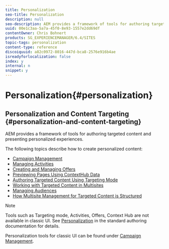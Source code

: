 ```yaml
---
title: Personalization
seo-title: Personalization
description: null
seo-description: AEM provides a framework of tools for authoring targeted content and presenting personalized experiences.
uuid: 00e1c3aa-5a7a-45f0-8e93-1557e2dd69df
contentOwner: Chris Bohnert
products: SG_EXPERIENCEMANAGER/6.4/SITES
topic-tags: personalization
content-type: reference
discoiquuid: a82c0972-8016-447d-bca8-2576e916b4ae
isreadyforlocalization: false
index: y
internal: n
snippet: y
---
```


# Personalization{#personalization}

## Personalization and Content Targeting {#personalization-and-content-targeting}

AEM provides a framework of tools for authoring targeted content and presenting personalized experiences.

The following topics describe how to create personalized content:

* [Campaign Management](../../classic-ui-authoring/using/classic-personalization-campaigns.md)
* [Managing Activities](../../classic-ui-authoring/using/classic-personalization-activitylib.md)
* [Creating and Managing Offers](../../classic-ui-authoring/using/classic-personalization-offerlib.md)
* [Previewing Pages Using ContextHub Data](../../classic-ui-authoring/using/classic-personalization-ch-previewing.md)
* [Authoring Targeted Content Using Targeting Mode](../../classic-ui-authoring/using/classic-personalization-content-targeting-touch.md)
* [Working with Targeted Content in Multisites](../../classic-ui-authoring/using/classic-personalization-multisite-targeting.md)
* [Managing Audiences](../../classic-ui-authoring/using/classic-personalization-manage-audience.md)
* [How Multisite Management for Targeted Content is Structured](../../classic-ui-authoring/using/classic-personalization-technical-multisite.md)

>[!NOTE]
>
>Tools such as Targeting mode, Activities, Offers, Context Hub are not available in classic UI. See [Personalization](../../authoring/using/personalization.md) in the standard authoring documentation for details.
>
>Personalization tools for classic UI can be found under [Campaign Management](../../classic-ui-authoring/using/classic-personalization-campaigns.md).

